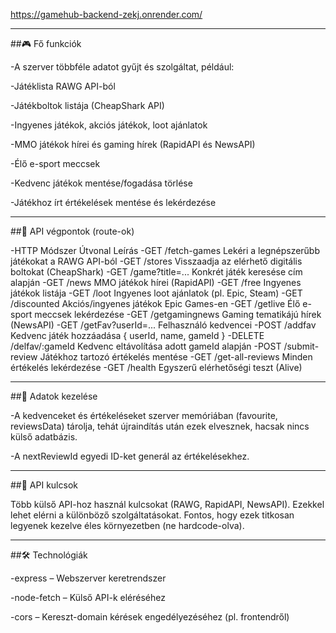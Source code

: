 https://gamehub-backend-zekj.onrender.com/

---

##🎮 Fő funkciók

-A szerver többféle adatot gyűjt és szolgáltat, például:

-Játéklista RAWG API-ból

-Játékboltok listája (CheapShark API)

-Ingyenes játékok, akciós játékok, loot ajánlatok

-MMO játékok hírei és gaming hírek (RapidAPI és NewsAPI)

-Élő e-sport meccsek

-Kedvenc játékok mentése/fogadása törlése

-Játékhoz írt értékelések mentése és lekérdezése

---

##📡 API végpontok (route-ok)

-HTTP Módszer	Útvonal	Leírás
-GET	/fetch-games	Lekéri a legnépszerűbb játékokat a RAWG API-ból
-GET	/stores	Visszaadja az elérhető digitális boltokat (CheapShark)
-GET	/game?title=...	Konkrét játék keresése cím alapján
-GET	/news	MMO játékok hírei (RapidAPI)
-GET	/free	Ingyenes játékok listája
-GET	/loot	Ingyenes loot ajánlatok (pl. Epic, Steam)
-GET	/discounted	Akciós/ingyenes játékok Epic Games-en
-GET	/getlive	Élő e-sport meccsek lekérdezése
-GET	/getgamingnews	Gaming tematikájú hírek (NewsAPI)
-GET	/getFav?userId=...	Felhasználó kedvencei
-POST	/addfav	Kedvenc játék hozzáadása { userId, name, gameId }
-DELETE	/delfav/:gameId	Kedvenc eltávolítása adott gameId alapján
-POST	/submit-review	Játékhoz tartozó értékelés mentése
-GET	/get-all-reviews	Minden értékelés lekérdezése
-GET	/health	Egyszerű elérhetőségi teszt (Alive)

---

##💾 Adatok kezelése

-A kedvenceket és értékeléseket szerver memóriában (favourite, reviewsData) tárolja, tehát újraindítás után ezek elvesznek, hacsak nincs külső adatbázis.

-A nextReviewId egyedi ID-ket generál az értékelésekhez.

---

##🔐 API kulcsok

Több külső API-hoz használ kulcsokat (RAWG, RapidAPI, NewsAPI). Ezekkel lehet elérni a különböző szolgáltatásokat. Fontos, hogy ezek titkosan legyenek kezelve éles környezetben (ne hardcode-olva).

---

##🛠️ Technológiák

-express – Webszerver keretrendszer

-node-fetch – Külső API-k eléréséhez

-cors – Kereszt-domain kérések engedélyezéséhez (pl. frontendről)


